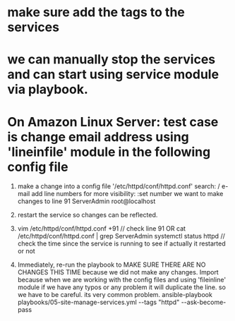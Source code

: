 # make sure add the tags to the services
# we can manually stop the services and can start using service module via playbook.
# On Amazon Linux Server: test case is change email address using 'lineinfile' module in the following config file
 1) make a change into a config file    '/etc/httpd/conf/httpd.conf'
    search: / e-mail
    add line numbers for more visibility: :set number
    we want to make changes to line 91 ServerAdmin root@localhost

 2) restart the service so changes can be reflected.
 3) vim /etc/httpd/conf/httpd.conf +91    // check line 91
    OR
    cat /etc/httpd/conf/httpd.conf | grep ServerAdmin
    systemctl status httpd     // check the time since the service is running to see if actually it restarted or not

4) Immediately, re-run the playbook to MAKE SURE THERE ARE NO CHANGES THIS TIME because we did not make any changes. Import because when we are working with the config files and using 'fileinline' module if we have any typos or any problem it will duplicate the line. so we have to be careful. its very common problem.
   ansible-playbook playbooks/05-site-manage-services.yml --tags "httpd" --ask-become-pass
